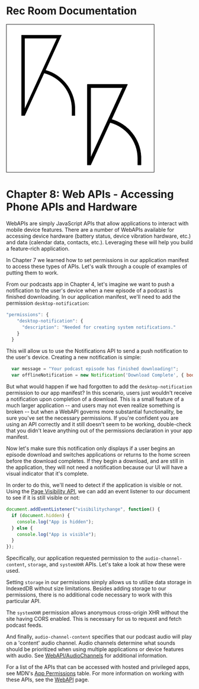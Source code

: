 # Rec Room Documentation

![Rec Room logo](images/recroom-logo.jpg?raw=true)


# Chapter 8: Web APIs - Accessing Phone APIs and Hardware

WebAPIs are simply JavaScript APIs that allow applications to interact with mobile device features. There are a number of WebAPIs available for accessing device hardware (battery status, device vibration hardware, etc.) and data (calendar data, contacts, etc.). Leveraging these will help you build a feature-rich application.

In Chapter 7 we learned how to set permissions in our application manifest to access these types of APIs. Let's walk through a couple of examples of putting them to work.

From our podcasts app in Chapter 4, let's imagine we want to push a notification to the user's device when a new episode of a podcast is finished downloading. In our application manifest, we'll need to add the permission `desktop-notification`:

```javascript
"permissions": {
    "desktop-notification": {
      "description": "Needed for creating system notifications."
    }
  }
````

This will allow us to use the Notifications API to send a push notification to the user's device. Creating a new notification is simple:

```javascript
  var message = "Your podcast episode has finished downloading!";
  var offlineNotification = new Notification('Download Complete', { body: message });
````

But what would happen if we had forgotten to add the `desktop-notification` permission to our app manifest? In this scenario, users just wouldn't receive a notification upon completion of a download. This is a small feature of a much larger application -- and users may not even realize something is broken -- but when a WebAPI governs more substantial functionality, be sure you've set the necessary permissions. If you're confident you are using an API correctly and it still doesn't seem to be working, double-check that you didn't leave anything out of the permissions declaration in your app manifest.

Now let's make sure this notification only displays if a user begins an episode download and switches applications or returns to the home screen before the download completes. If they begin a download, and are still in the application, they will not need a notification because our UI will have a visual indicator that it's complete.

In order to do this, we'll need to detect if the application is visible or not. Using the [Page Visibility API](https://developer.mozilla.org/en-US/docs/Web/Guide/User_experience/Using_the_Page_Visibility_API), we can add an event listener to our document to see if it is still visible or not:

```javascript
document.addEventListener("visibilitychange", function() {
  if (document.hidden) {
    console.log("App is hidden");
  } else {
    console.log("App is visible");
  } 
});
````


Specifically, our application requested permission to the `audio-channel-content`, `storage`, and `systemXHR` APIs. Let's take a look at how these were used.

Setting `storage` in our permissions simply allows us to utilize data storage in IndexedDB without size limitations. Besides adding storage to our permissions, there is no additional code necessary to work with this particular API.

The `systemXHR` permission allows anonymous cross-origin XHR without the site having CORS enabled. This is necessary for us to request and fetch podcast feeds.

And finally, `audio-channel-content` specifies that our podcast audio will play on a 'content' audio channel. Audio channels determine what sounds should be prioritized when using multiple applications or device features with audio. See [WebAPI/AudioChannels](https://wiki.mozilla.org/WebAPI/AudioChannels) for additional information.

For a list of the APIs that can be accessed with hosted and privileged apps, see MDN's [App Permissions](https://developer.mozilla.org/en-US/Apps/Build/App_permissions) table.  For more information on working with these APIs, see the [WebAPI](https://developer.mozilla.org/en-US/docs/WebAPI) page.

